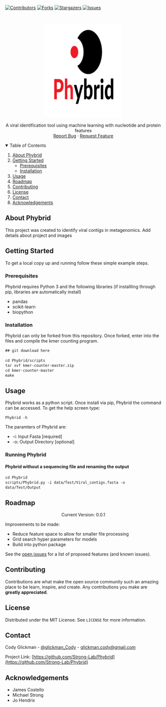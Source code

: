 <!-- PROJECT SHIELDS -->
<!--
*** I'm using markdown "reference style" links for readability.
*** Reference links are enclosed in brackets [ ] instead of parentheses ( ).
*** See the bottom of this document for the declaration of the reference variables
*** for contributors-url, forks-url, etc. This is an optional, concise syntax you may use.
*** https://www.markdownguide.org/basic-syntax/#reference-style-links
-->
[![Contributors][contributors-shield]][contributors-url]
[![Forks][forks-shield]][forks-url]
[![Stargazers][stars-shield]][stars-url]
[![Issues][issues-shield]][issues-url]


<!-- PROJECT LOGO -->
<br />
<p align="center">
  <a href="https://github.com/Strong-Lab/Phybrid">
    <img src="images/logo.png" alt="Logo" width="250" height="300">
  </a>
  <p align="center">
    A viral identification tool using machine learning with nucleotide and protein features
    <br />
    <a href="https://github.com/Strong-Lab/Phybrid/issues">Report Bug</a>
    ·
    <a href="https://github.com/Strong-Lab/Phybrid/issues">Request Feature</a>
  </p>
</p>



<!-- TABLE OF CONTENTS -->
<details open="open">
  <summary>Table of Contents</summary>
  <ol>
    <li>
      <a href="#about-Phybrid">About Phybrid</a>
    </li>
    <li>
      <a href="#getting-started">Getting Started</a>
      <ul>
        <li><a href="#prerequisites">Prerequisites</a></li>
        <li><a href="#installation">Installation</a></li>
      </ul>
    </li>
    <li><a href="#usage">Usage</a></li>
    <li><a href="#roadmap">Roadmap</a></li>
    <li><a href="#contributing">Contributing</a></li>
    <li><a href="#license">License</a></li>
    <li><a href="#contact">Contact</a></li>
    <li><a href="#acknowledgements">Acknowledgements</a></li>
  </ol>
</details>



<!-- ABOUT THE PROJECT -->
## About Phybrid

This project was created to identify viral contigs in metagenomics. Add details about project and images

<!-- GETTING STARTED -->
## Getting Started

To get a local copy up and running follow these simple example steps.

### Prerequisites

Phybrid requires Python 3 and the following libraries (if installling through pip, libraries are automatically install)
* pandas
* scikit-learn
* biopython


### Installation

Phybrid can only be forked from this repository. Once forked, enter into the files and compile the kmer counting program. 

```
## git download here

cd Phybrid/scripts
tar xvf kmer-counter-master.zip
cd kmer-counter-master
make
```

<!-- USAGE EXAMPLES -->
## Usage
Phybrid works as a python script. Once install via pip, Phybrid the command can be accessed. To get the help screen type:
```
Phybrid -h
```

The paramters of Phybrid are:
* -i: Input Fasta \[required]
* -o: Output Directory \[optional]


### Running Phybrid 

#### Phybrid without a sequencing file and renaming the output
```
cd Phybrid
scripts/Phybrid.py -i data/Test/Viral_contigs.fasta -o data/Test/Output
```


<!-- ROADMAP -->
## Roadmap

<p align="center">
    Current Version: 0.0.1
</p>

Improvements to be made:
- Reduce feature space to allow for smaller file processing
- Grid search hyper parameters for models
- Build into python package


See the [open issues](https://github.com/othneildrew/Best-README-Template/issues) for a list of proposed features (and known issues).


<!-- CONTRIBUTING -->
## Contributing

Contributions are what make the open source community such an amazing place to be learn, inspire, and create. Any contributions you make are **greatly appreciated**.

<!-- LICENSE -->
## License

Distributed under the MIT License. See `LICENSE` for more information.


<!-- CONTACT -->
## Contact

Cody Glickman - [@glickman_Cody](https://twitter.com/glickman_cody) - glickman.cody@gmail.com

Project Link: [https://github.com/Strong-Lab/Phybrid](https://github.com/Strong-Lab/Phybrid)



<!-- ACKNOWLEDGEMENTS -->
## Acknowledgements
* James Costello
* Michael Strong
* Jo Hendrix





<!-- MARKDOWN LINKS & IMAGES -->
<!-- https://www.markdownguide.org/basic-syntax/#reference-style-links -->
[contributors-shield]: https://img.shields.io/github/contributors/Strong-Lab/Phybrid.svg?style=for-the-badge
[contributors-url]: https://github.com/ontributors/Strong-Lab/Phybrid/graphs/contributors
[forks-shield]: https://img.shields.io/github/forks/Strong-Lab/Phybrid.svg?style=for-the-badge
[forks-url]: https://github.com/Strong-Lab/Phybrid/network/members
[stars-shield]: https://img.shields.io/github/stars/Strong-Lab/Phybrid.svg?style=for-the-badge
[stars-url]: https://github.com/Strong-Lab/Phybrid/stargazers
[issues-shield]: https://img.shields.io/github/issues/Strong-Lab/Phybrid.svg?style=for-the-badge
[issues-url]: https://github.com/Strong-Lab/Phybrid/issues


